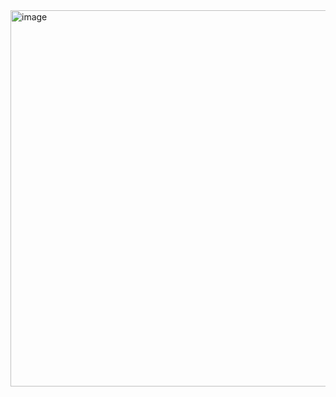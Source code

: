 <img width="602" alt="image" src="https://user-images.githubusercontent.com/59338779/116815684-96c59380-ab56-11eb-9464-71a309618557.png">
